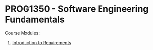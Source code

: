 # PROG1350 - Software Engineering Fundamentals

Course Modules:

1. [Introduction to Requirements](/requirements)
